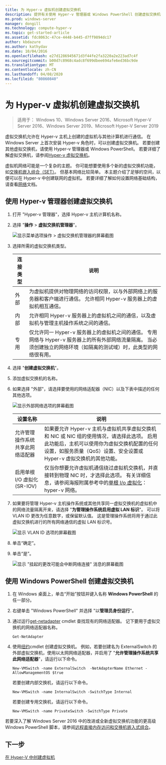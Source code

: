 ```yaml
---
title: 为 Hyper-v 虚拟机创建虚拟交换机
description: 提供有关使用 Hyper-v 管理器或 Windows PowerShell 创建虚拟交换机的说明
ms.prod: windows-server
manager: dongill
ms.technology: compute-hyper-v
ms.topic: get-started-article
ms.assetid: fdc8063c-47ce-4448-b445-d7ff9894dc17
author: kbdazure
ms.author: kathydav
ms.date: 10/04/2016
ms.openlocfilehash: e27d1286945671d3f44fe2fa3220a2e223ad7c4f
ms.sourcegitcommit: b00d7c8968c4adc8f699dbee694afe6ed36bc9de
ms.translationtype: MT
ms.contentlocale: zh-CN
ms.lasthandoff: 04/08/2020
ms.locfileid: "80860840"
---
```

# <a name="create-a-virtual-switch-for-hyper-v-virtual-machines"></a>为 Hyper-v 虚拟机创建虚拟交换机

>适用于： Windows 10、Windows Server 2016、Microsoft Hyper-V Server 2016、Windows Server 2019、Microsoft Hyper-V Server 2019
  
虚拟交换机允许在 Hyper-v 主机上创建的虚拟机与其他计算机进行通信。 在 Windows Server 上首次安装 Hyper-v 角色时，可以创建虚拟交换机。 若要创建其他虚拟交换机，请使用 Hyper-v 管理器或 Windows PowerShell。 若要详细了解虚拟交换机，请参阅[Hyper-v 虚拟交换机](../../hyper-v-virtual-switch/Hyper-V-Virtual-Switch.md)。  
  
虚拟机网络可能是一个复杂的主题。 你可能想要使用多个新的虚拟交换机功能，如[交换机嵌入组合（SET）](../../hyper-v-virtual-switch/RDMA-and-Switch-Embedded-Teaming.md#switch-embedded-teaming-set)。 但基本网络比较简单。 本主题介绍了足够的空间，以便可以在 Hyper-v 中创建联网的虚拟机。 若要详细了解如何设置网络基础结构，请查看[网络](../../../networking/Networking.md)文档。   
  
## <a name="create-a-virtual-switch-by-using-hyper-v-manager"></a>使用 Hyper-v 管理器创建虚拟交换机  
  
1.  打开 "Hyper-v 管理器"，选择 Hyper-v 主机计算机名称。  
  
2.  选择 "**操作** > **虚拟交换机管理器**"。  
  
    ![显示菜单选项操作 > 虚拟交换机管理器的屏幕截图](../media/Hyper-V-Action-VSwitchManager.png)  
  
3.  选择所需的虚拟交换机类型。  
  
    |连接类型|说明|  
    |-------------------|---------------|  
    |外部|为虚拟机提供对物理网络的访问权限，以与外部网络上的服务器和客户端进行通信。 允许相同 Hyper-v 服务器上的虚拟机相互通信。|  
    |内部|允许相同 Hyper-v 服务器上的虚拟机之间的通信，以及虚拟机与管理主机操作系统之间的通信。|  
    |专用|仅允许同一 Hyper-v 服务器上的虚拟机之间的通信。 专用网络与 Hyper-v 服务器上的所有外部网络流量隔离。 当必须创建独立的网络环境（如隔离的测试域）时，此类型的网络很有用。|  
  
4.  选择 "**创建虚拟交换机**"。  
  
5.  添加虚拟交换机的名称。  
  
6.  如果选择 "外部"，请选择要使用的网络适配器（NIC）以及下表中描述的任何其他选项。  
  
    ![显示外部网络选项的屏幕截图](../media/Hyper-V-NewVSwitch-ExternalOptions.png)  
  
    |设置名称|说明|  
    |----------------|---------------|  
    |允许管理操作系统共享此网络适配器|如果要允许 Hyper-v 主机与虚拟机共享虚拟交换机和 NIC 或 NIC 组的使用情况，请选择此选项。 启用此功能后，主机可以使用你为虚拟交换机配置的任何设置，如服务质量（QoS）设置、安全设置或 Hyper-v 虚拟交换机的其他功能。|  
    |启用单根 I/O 虚拟化 (SR-IOV)|仅当你想要允许虚拟机通信绕过虚拟机交换机，并直接转到物理 NIC 时，才选择此选项。 有关详细信息，请参阅海报附属参考中的[单根 I/o 虚拟化](https://technet.microsoft.com/library/dn641211.aspx#Sec4)： hyper-v 网络。|  
  
7.  如果要将管理 Hyper-v 主机操作系统或其他共享同一虚拟交换机的虚拟机中的网络流量隔离开来，请选择 "**为管理操作系统启用虚拟 LAN 标识**"。 可以将 VLAN ID 更改为任意数字，或保留默认值。 这是管理操作系统将用于通过此虚拟交换机进行的所有网络通信的虚拟 LAN 标识号。  
  
    ![显示 VLAN ID 选项的屏幕截图](../media/Hyper-V-NewSwitch-VLAN.png)  
  
8.  单击“确定”。  
  
9. 单击“是”。  
  
    ![显示 "挂起的更改可能会中断网络连接" 消息的屏幕截图](../media/Hyper-V-NewVSwitch-DisruptNetwork.png)  
  
## <a name="create-a-virtual-switch-by-using-windows-powershell"></a>使用 Windows PowerShell 创建虚拟交换机  
  
1.  在 Windows 桌面上，单击“开始”按钮并键入名称 **Windows PowerShell** 的任一部分。  
  
2.  右键单击 "Windows PowerShell" 并选择 "以**管理员身份运行**"。  
  
3.  通过运行[get-netadapter](https://technet.microsoft.com/library/jj130867.aspx) cmdlet 查找现有的网络适配器。 记下要用于虚拟交换机的网络适配器名称。  
  
    ```  
    Get-NetAdapter  
    ```  
  
4.  使用[纽约](https://technet.microsoft.com/library/hh848455.aspx)cmdlet 创建虚拟交换机。 例如，若要创建名为 ExternalSwitch 的外部虚拟交换机，使用以太网网络适配器，并启用了 "**允许管理操作系统共享此网络适配器**"，请运行以下命令。  
  
    ```  
    New-VMSwitch -name ExternalSwitch  -NetAdapterName Ethernet -AllowManagementOS $true  
    ```  
  
    若要创建内部交换机，请运行以下命令。  
  
    ```  
    New-VMSwitch -name InternalSwitch -SwitchType Internal  
    ```  
  
    若要创建专用交换机，请运行以下命令。  
  
    ```  
    New-VMSwitch -name PrivateSwitch -SwitchType Private  
    ```  
  
若要深入了解 Windows Server 2016 中的改进或全新虚拟交换机功能的更高级 Windows PowerShell 脚本，请参阅[远程直接内存访问和交换机嵌入式组合](../../hyper-v-virtual-switch/RDMA-and-Switch-Embedded-Teaming.md)。  

  
## <a name="next-step"></a>下一步  
[在 Hyper-V 中创建虚拟机](Create-a-virtual-machine-in-Hyper-V.md)  
  


